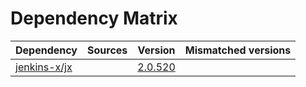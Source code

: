# Dependency Matrix

Dependency | Sources | Version | Mismatched versions
---------- | ------- | ------- | -------------------
[jenkins-x/jx](https://github.com/jenkins-x/jx.git) |  | [2.0.520](https://github.com/jenkins-x/jx/releases/tag/v2.0.520) | 
